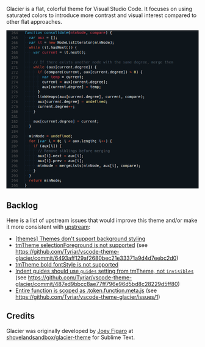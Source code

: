 Glacier is a flat, colorful theme for Visual Studio Code. It focuses on using saturated colors to introduce more contrast and visual interest compared to other flat approaches.

![Visual Studio Code Glacier theme preview](images/preview.png)

## Backlog

Here is a list of upstream issues that would improve this theme and/or make it more consistent with [upstream](https://github.com/shovelandsandbox/glacier-theme):

- [[themes] Themes don't support background styling](https://github.com/Microsoft/vscode/issues/3429)
- [tmTheme selectionForeground is not supported](https://github.com/Microsoft/vscode/issues/10622) (see https://github.com/Tyriar/vscode-theme-glacier/commit/6493aff129af2680bec21e33371a9d4d7eebc2d0)
- [tmTheme bold fontStyle is not supported](https://github.com/Microsoft/vscode/issues/10623)
- [Indent guides should use `guides` setting from tmTheme, not `invisibles`](https://github.com/Microsoft/vscode/issues/10624) (see https://github.com/Tyriar/vscode-theme-glacier/commit/487ed9bbcc8ae77ff796e96d5bd8c28229d5ff80)
- [Entire function is scoped as .token.function.meta.js](https://github.com/Microsoft/TypeScript-TmLanguage/issues/208#issuecomment-240530117) (see https://github.com/Tyriar/vscode-theme-glacier/issues/1)

## Credits

Glacier was originally developed by [Joey Figaro](https://github.com/joeyfigaro) at [shovelandsandbox/glacier-theme](https://github.com/shovelandsandbox/glacier-theme) for Sublime Text.

